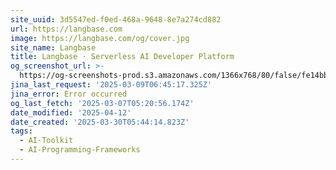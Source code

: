 ```yaml
---
site_uuid: 3d5547ed-f0ed-468a-9648-8e7a274cd882
url: https://langbase.com
image: https://langbase.com/og/cover.jpg
site_name: Langbase
title: Langbase · Serverless AI Developer Platform
og_screenshot_url: >-
  https://og-screenshots-prod.s3.amazonaws.com/1366x768/80/false/fe14bb705f97b14477cd66fc6a02fde2f5cb810a3cb390fade9c3dcedf7232bf.jpeg
jina_last_request: '2025-03-09T06:45:17.325Z'
jina_error: Error occurred
og_last_fetch: '2025-03-07T05:20:56.174Z'
date_modified: '2025-04-12'
date_created: '2025-03-30T05:44:14.823Z'
tags:
  - AI-Toolkit
  - AI-Programming-Frameworks
---
```



























































































































































































































































































































































































































































